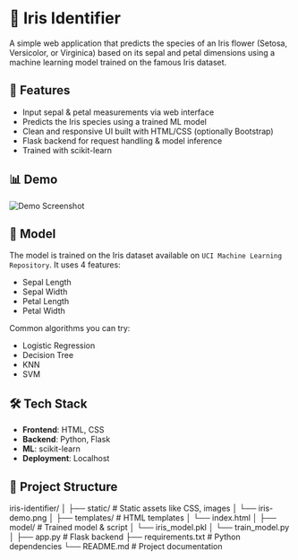 # 🌸 Iris Identifier

A simple web application that predicts the species of an Iris flower (Setosa, Versicolor, or Virginica) based on its sepal and petal dimensions using a machine learning model trained on the famous Iris dataset.

## 🚀 Features

- Input sepal & petal measurements via web interface
- Predicts the Iris species using a trained ML model
- Clean and responsive UI built with HTML/CSS (optionally Bootstrap)
- Flask backend for request handling & model inference
- Trained with scikit-learn

## 📊 Demo

![Demo Screenshot](static/iris-demo.png) <!-- Replace with your screenshot path -->

## 🧠 Model

The model is trained on the Iris dataset available on `UCI Machine Learning Repository`. It uses 4 features:

- Sepal Length
- Sepal Width
- Petal Length
- Petal Width

Common algorithms you can try:
- Logistic Regression
- Decision Tree
- KNN
- SVM

## 🛠️ Tech Stack

- **Frontend**: HTML, CSS
- **Backend**: Python, Flask
- **ML**: scikit-learn
- **Deployment**: Localhost

## 📂 Project Structure

iris-identifier/
│
├── static/ # Static assets like CSS, images
│ └── iris-demo.png
│
├── templates/ # HTML templates
│ └── index.html
│
├── model/ # Trained model & script
│ └── iris_model.pkl
│ └── train_model.py
│
├── app.py # Flask backend
├── requirements.txt # Python dependencies
└── README.md # Project documentation
